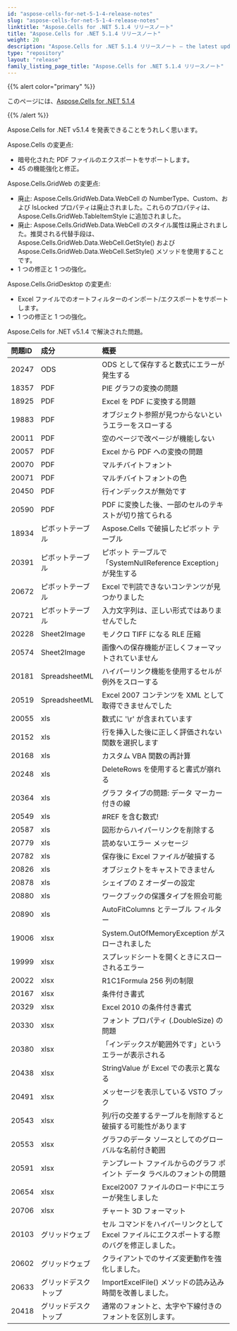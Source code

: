```yaml
---
id: "aspose-cells-for-net-5-1-4-release-notes"
slug: "aspose-cells-for-net-5-1-4-release-notes"
linktitle: "Aspose.Cells for .NET 5.1.4 リリースノート"
title: "Aspose.Cells for .NET 5.1.4 リリースノート"
weight: 20
description: "Aspose.Cells for .NET 5.1.4 リリースノート – the latest updates and fixes."
type: "repository"
layout: "release"
family_listing_page_title: "Aspose.Cells for .NET 5.1.4 リリースノート"
---
```

{{% alert color="primary" %}} 

このページには、[Aspose.Cells for .NET 5.1.4](https://releases.aspose.com/cells/net/new-releases/aspose.cells-for-.net-5.1.4/)

{{% /alert %}} 

Aspose.Cells for .NET v5.1.4 を発表できることをうれしく思います。

 Aspose.Cells の変更点:

- 暗号化された PDF ファイルのエクスポートをサポートします。
- 45 の機能強化と修正。

 Aspose.Cells.GridWeb の変更点:

- 廃止: Aspose.Cells.GridWeb.Data.WebCell の NumberType、Custom、および IsLocked プロパティは廃止されました。これらのプロパティは、Aspose.Cells.GridWeb.TableItemStyle に追加されました。
- 廃止: Aspose.Cells.GridWeb.Data.WebCell のスタイル属性は廃止されました。推奨される代替手段は、Aspose.Cells.GridWeb.Data.WebCell.GetStyle() および Aspose.Cells.GridWeb.Data.WebCell.SetStyle() メソッドを使用することです。
- 1 つの修正と 1 つの強化。



 Aspose.Cells.GridDesktop の変更点:

- Excel ファイルでのオートフィルターのインポート/エクスポートをサポートします。
- 1 つの修正と 1 つの強化。

 Aspose.Cells for .NET v5.1.4 で解決された問題。

|**問題ID** |**成分** |**概要** |
|:- |:- |:- |
|20247 |ODS | ODS として保存すると数式にエラーが発生する|
|18357 | PDF|PIE グラフの変換の問題|
|18925 | PDF|Excel を PDF に変換する問題|
|19883 | PDF|オブジェクト参照が見つからないというエラーをスローする|
|20011 | PDF|空のページで改ページが機能しない|
|20057 | PDF|Excel から PDF への変換の問題|
|20070 | PDF|マルチバイトフォント|
|20071 | PDF|マルチバイトフォントの色|
|20450 | PDF|行インデックスが無効です|
|20590 | PDF|PDF に変換した後、一部のセルのテキストが切り捨てられる|
|18934 |ピボットテーブル|Aspose.Cells で破損したピボット テーブル|
|20391 |ピボットテーブル|ピボット テーブルで「SystemNullReference Exception」が発生する|
|20672 |ピボットテーブル|Excel で判読できないコンテンツが見つかりました|
|20721 |ピボットテーブル|入力文字列は、正しい形式ではありませんでした|
|20228 |Sheet2Image|モノクロ TIFF になる RLE 圧縮|
|20574 |Sheet2Image|画像への保存機能が正しくフォーマットされていません|
|20181 |SpreadsheetML |ハイパーリンク機能を使用するセルが例外をスローする|
|20519 |SpreadsheetML |Excel 2007 コンテンツを XML として取得できませんでした|
|20055 |xls|数式に '\r' が含まれています|
|20152 |xls|行を挿入した後に正しく評価されない関数を選択します|
|20168 |xls|カスタム VBA 関数の再計算|
|20248 |xls|DeleteRows を使用すると書式が崩れる|
|20364 |xls|グラフ タイプの問題: データ マーカー付きの線|
|20549 |xls|#REF を含む数式!|
|20587 |xls|図形からハイパーリンクを削除する|
|20779 |xls|読めないエラー メッセージ|
|20782 |xls|保存後に Excel ファイルが破損する|
|20826 |xls|オブジェクトをキャストできません|
|20878 |xls|シェイプの Z オーダーの設定|
|20880 |xls|ワークブックの保護タイプを照会可能|
|20890 |xls|AutoFitColumns とテーブル フィルター|
|19006 | xlsx|System.OutOfMemoryException がスローされました|
|19999 | xlsx|スプレッドシートを開くときにスローされるエラー|
|20022 | xlsx|R1C1Formula 256 列の制限|
|20167 | xlsx|条件付き書式|
|20329 | xlsx|Excel 2010 の条件付き書式|
|20330 | xlsx|フォント プロパティ (.DoubleSize) の問題|
|20380 | xlsx|「インデックスが範囲外です」というエラーが表示される|
|20438 | xlsx|StringValue が Excel での表示と異なる|
|20491 | xlsx|メッセージを表示している VSTO ブック|
|20543 | xlsx|列/行の交差するテーブルを削除すると破損する可能性があります|
|20553 | xlsx|グラフのデータ ソースとしてのグローバルな名前付き範囲|
|20591 | xlsx|テンプレート ファイルからのグラフ ポイント データ ラベルのフォントの問題|
|20654 | xlsx|Excel2007 ファイルのロード中にエラーが発生しました|
|20706 | xlsx|チャート 3D フォーマット|
|20103 |グリッドウェブ|セル コマンドをハイパーリンクとして Excel ファイルにエクスポートする際のバグを修正しました。|
|20602 |グリッドウェブ|クライアントでのサイズ変更動作を強化しました。|
|20633 |グリッドデスクトップ| ImportExcelFile() メソッドの読み込み時間を改善しました。|
|20418 |グリッドデスクトップ|通常のフォントと、太字や下線付きのフォントを区別します。|

